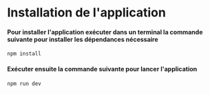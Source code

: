 # Installation de l'application

#### Pour installer l'application exécuter dans un terminal la commande suivante pour installer les dépendances nécessaire 
``` npm install ```
#### Exécuter ensuite la commande suivante pour lancer l'application
```npm run dev ```
